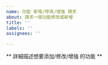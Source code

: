 ```yaml
---
name: 功能 新增/修改/增強 請求
about: 請求一個功能修改或新增
title: ''
labels: ''
assignees: ''

---
```


** 詳細描述想要添加/修改/增強 的功能 **

